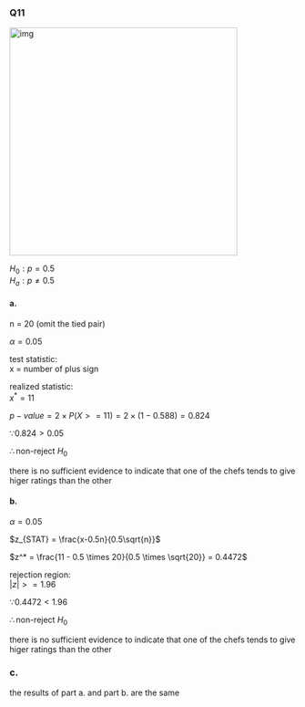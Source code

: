 ### Q11

<img width="400" alt="img" src="https://github.com/user-attachments/assets/7e7718e3-5f93-4267-ab70-dc39e5649403/">


$H_0: p=0.5$  
$H_a: p \neq 0.5$  

#### a.

n = 20 (omit the tied pair)  

$\alpha = 0.05$  

test statistic:  
x = number of plus sign  

realized statistic:  
$x^* = 11$  

$p-value = 2 \times P(X >= 11) = 2 \times (1-0.588) = 0.824$  

$\because 0.824 > 0.05$  

$\therefore \text{non-reject } H_0$  

there is no sufficient evidence to indicate that one of the chefs tends to give higer ratings than the other  

#### b.

$\alpha = 0.05$  

$z_{STAT} = \frac{x-0.5n}{0.5\sqrt{n}}$  

$z^* = \frac{11 - 0.5 \times 20}{0.5 \times \sqrt{20}} = 0.4472$  

rejection region:  
$\left| z \right|>= 1.96$  

$\because 0.4472 < 1.96$  

$\therefore \text{non-reject } H_0$  

there is no sufficient evidence to indicate that one of the chefs tends to give higer ratings than the other  

### c.

the results of part a. and part b. are the same  

